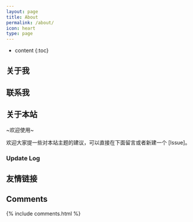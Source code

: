 ```yaml
---
layout: page
title: About
permalink: /about/
icon: heart
type: page
---
```


* content
{:toc}

## 关于我


## 联系我

## 关于本站

~欢迎使用~

欢迎大家提一些对本站主题的建议，可以直接在下面留言或者新建一个 [Issue]。

### Update Log

## 友情链接

## Comments

{% include comments.html %}
